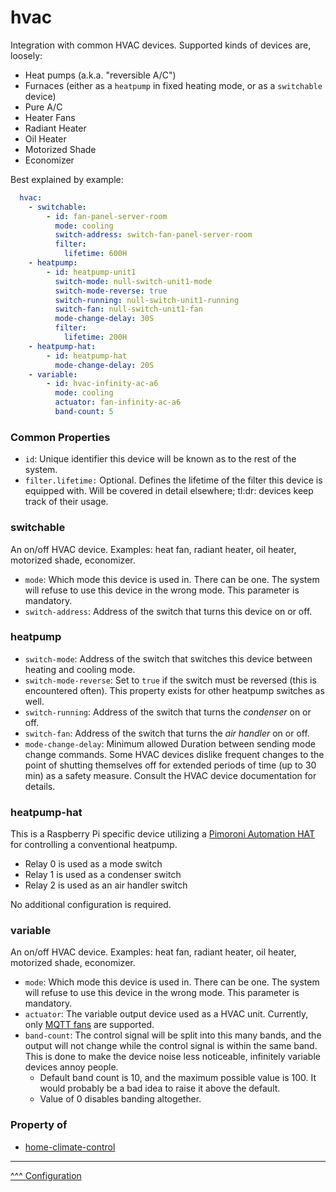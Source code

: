hvac
==

Integration with common HVAC devices. Supported kinds of devices are, loosely:

* Heat pumps (a.k.a. "reversible A/C")
* Furnaces (either as a `heatpump` in fixed heating mode, or as a `switchable` device)
* Pure A/C
* Heater Fans
* Radiant Heater
* Oil Heater 
* Motorized Shade
* Economizer

Best explained by example:

```yaml
  hvac:
    - switchable:
        - id: fan-panel-server-room
          mode: cooling
          switch-address: switch-fan-panel-server-room
          filter:
            lifetime: 600H
    - heatpump:
        - id: heatpump-unit1
          switch-mode: null-switch-unit1-mode
          switch-mode-reverse: true
          switch-running: null-switch-unit1-running
          switch-fan: null-switch-unit1-fan
          mode-change-delay: 30S
          filter:
            lifetime: 200H
    - heatpump-hat:
        - id: heatpump-hat
          mode-change-delay: 20S
    - variable:
        - id: hvac-infinity-ac-a6
          mode: cooling
          actuator: fan-infinity-ac-a6
          band-count: 5

```
### Common Properties

* `id`: Unique identifier this device will be known as to the rest of the system.
* `filter.lifetime:` Optional. Defines the lifetime of the filter this device is equipped with. Will be covered in detail elsewhere; tl:dr: devices keep track of their usage.

### switchable

An on/off HVAC device. Examples: heat fan, radiant heater, oil heater, motorized shade, economizer.

* `mode`: Which mode this device is used in. There can be one. The system will refuse to use this device in the wrong mode. This parameter is mandatory.
* `switch-address`: Address of the switch that turns this device on or off.

### heatpump

* `switch-mode`: Address of the switch that switches this device between heating and cooling mode.
* `switch-mode-reverse`: Set to `true` if the switch must be reversed (this is encountered often). This property exists for other heatpump switches as well.
* `switch-running`: Address of the switch that turns the _condenser_ on or off.
* `switch-fan`: Address of the switch that turns the _air handler_ on or off.
* `mode-change-delay`: Minimum allowed Duration between sending mode change commands. Some HVAC devices dislike frequent changes to the point of shutting themselves off for extended periods of time (up to 30 min) as a safety measure. Consult the HVAC device documentation for details.

### heatpump-hat

This is a Raspberry Pi specific device utilizing a [Pimoroni Automation HAT](https://shop.pimoroni.com/products/automation-hat?variant=30712316554) for controlling a conventional heatpump.

* Relay 0 is used as a mode switch
* Relay 1 is used as a condenser switch
* Relay 2 is used as an air handler switch

No additional configuration is required.

### variable

An on/off HVAC device. Examples: heat fan, radiant heater, oil heater, motorized shade, economizer.

* `mode`: Which mode this device is used in. There can be one. The system will refuse to use this device in the wrong mode. This parameter is mandatory.
* `actuator`: The variable output device used as a HVAC unit. Currently, only [MQTT fans](./mqtt.md#sensors-switches-fans) are supported.
* `band-count`: The control signal will be split into this many bands, and the output will not change while the control signal is within the same band. This is done to make the device noise less noticeable, infinitely variable devices annoy people.
  * Default band count is 10, and the maximum possible value is 100. It would probably be a bad idea to raise it above the default.
  * Value of 0 disables banding altogether.

### Property of
* [home-climate-control](./home-climate-control.md)

---
[^^^ Configuration](./index.md)
